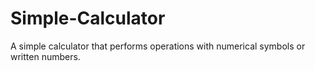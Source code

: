 # Simple-Calculator
A simple calculator that performs operations with numerical symbols or written numbers.
